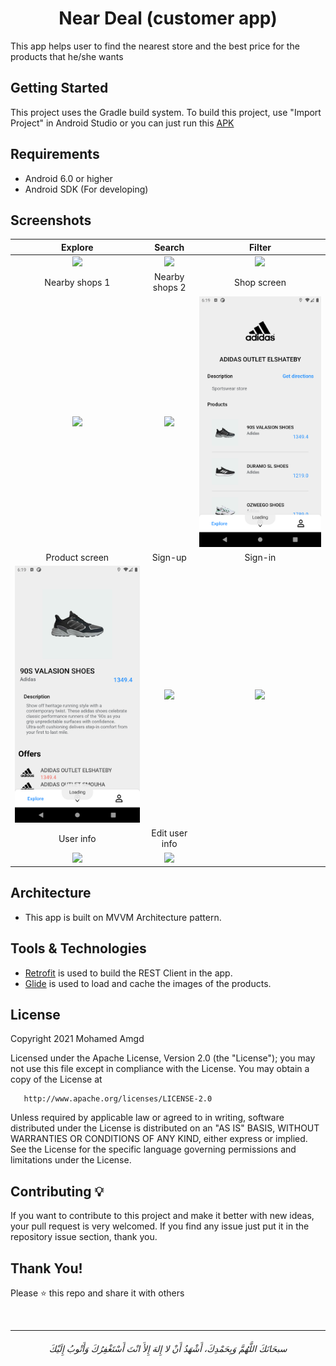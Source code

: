 <h1 align="center"> Near Deal (customer app) </h1>

This app helps user to find the nearest store and the best price for the products that he/she wants

## Getting Started

This project uses the Gradle build system. To build this project,
use "Import Project" in Android Studio or you can just run this [APK](https://github.com/MohamedAmgd/Near-Deal-Customer-App/releases/download/release/Near.Deal.apk)

## Requirements
- Android 6.0 or higher
- Android SDK (For developing)

## Screenshots

Explore           | Search | Filter
:---------------------:|:------------------:|:------------------:
<img src="/screenshots/1 - Explore screen.png" /> | <img src="/screenshots/2 - Search screen 2.png" /> | <img src="/screenshots/3 - Filter screen.png" />
Nearby shops 1           | Nearby shops 2 | Shop screen
<img src="/screenshots/4 - Nearby shops screen.png" /> | <img src="/screenshots/5 - Nearby shops screen 2.png"  /> | <img src="/screenshots/Shop screen.png" />
Product screen    | Sign-up | Sign-in
<img src="/screenshots/Product screen.png" /> | <img src="/screenshots/6 - Sign up screen 1.png" /> | <img src="/screenshots/7 - Sign in screen.png"  />
User info         | Edit user info
<img src="/screenshots/8 - User info scree.png" /> | <img src="/screenshots/9 - Edit user info screen.png"  />

## Architecture

- This app is built on MVVM Architecture pattern.

## Tools & Technologies

- [Retrofit](https://github.com/square/retrofit) is used to build the REST Client in the app.
- [Glide](https://github.com/bumptech/glide) is used to load and cache the images of the products.


## License

Copyright 2021 Mohamed Amgd

Licensed under the Apache License, Version 2.0 (the "License");
you may not use this file except in compliance with the License.
You may obtain a copy of the License at

       http://www.apache.org/licenses/LICENSE-2.0

Unless required by applicable law or agreed to in writing, software
distributed under the License is distributed on an "AS IS" BASIS,
WITHOUT WARRANTIES OR CONDITIONS OF ANY KIND, either express or implied.
See the License for the specific language governing permissions and
limitations under the License.


## Contributing 💡
If you want to contribute to this project and make it better with new ideas, your pull request is very welcomed.
If you find any issue just put it in the repository issue section, thank you.


## Thank You!
Please ⭐️ this repo and share it with others


<br>


-----------


<h6 align="center">سبحَانَكَ اللَّهُمَّ وَبِحَمْدِكَ، أَشْهَدُ أَنْ لا إِلهَ إِلأَ انْتَ أَسْتَغْفِرُكَ وَأَتْوبُ إِلَيْكَ</h6>
